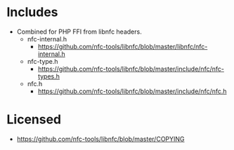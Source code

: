 # Includes

- Combined for PHP FFI from libnfc headers.
  - nfc-internal.h
    - https://github.com/nfc-tools/libnfc/blob/master/libnfc/nfc-internal.h
  - nfc-type.h
    - https://github.com/nfc-tools/libnfc/blob/master/include/nfc/nfc-types.h
  - nfc.h
    - https://github.com/nfc-tools/libnfc/blob/master/include/nfc/nfc.h

# Licensed
- https://github.com/nfc-tools/libnfc/blob/master/COPYING

